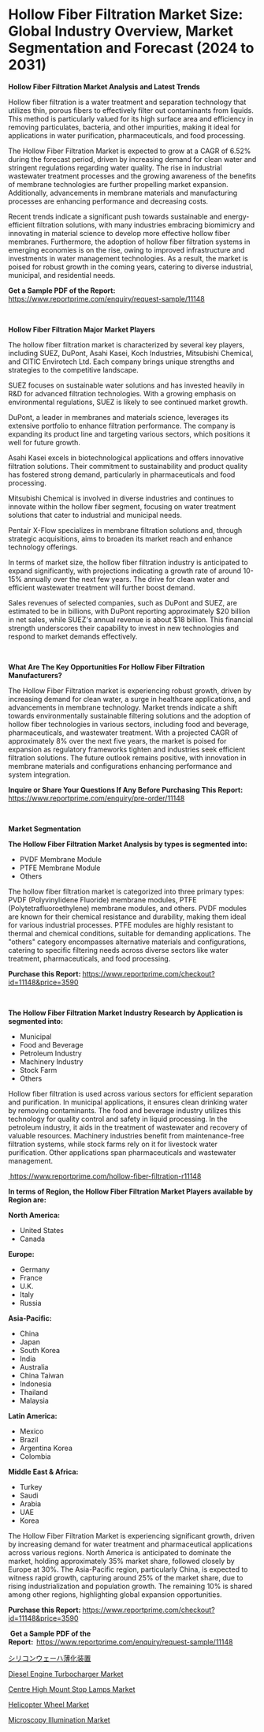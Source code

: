 <p><h1>Hollow Fiber Filtration Market Size: Global Industry Overview, Market Segmentation and Forecast (2024 to 2031)</h1></p><p><strong>Hollow Fiber Filtration Market Analysis and Latest Trends</strong></p>
<p><p>Hollow fiber filtration is a water treatment and separation technology that utilizes thin, porous fibers to effectively filter out contaminants from liquids. This method is particularly valued for its high surface area and efficiency in removing particulates, bacteria, and other impurities, making it ideal for applications in water purification, pharmaceuticals, and food processing.</p><p>The Hollow Fiber Filtration Market is expected to grow at a CAGR of 6.52% during the forecast period, driven by increasing demand for clean water and stringent regulations regarding water quality. The rise in industrial wastewater treatment processes and the growing awareness of the benefits of membrane technologies are further propelling market expansion. Additionally, advancements in membrane materials and manufacturing processes are enhancing performance and decreasing costs.</p><p>Recent trends indicate a significant push towards sustainable and energy-efficient filtration solutions, with many industries embracing biomimicry and innovating in material science to develop more effective hollow fiber membranes. Furthermore, the adoption of hollow fiber filtration systems in emerging economies is on the rise, owing to improved infrastructure and investments in water management technologies. As a result, the market is poised for robust growth in the coming years, catering to diverse industrial, municipal, and residential needs.</p></p>
<p><strong>Get a Sample PDF of the Report:&nbsp;</strong> <a href="https://www.reportprime.com/enquiry/request-sample/11148">https://www.reportprime.com/enquiry/request-sample/11148</a></p>
<p>&nbsp;</p>
<p><strong>Hollow Fiber Filtration Major Market Players</strong></p>
<p><p>The hollow fiber filtration market is characterized by several key players, including SUEZ, DuPont, Asahi Kasei, Koch Industries, Mitsubishi Chemical, and CITIC Envirotech Ltd. Each company brings unique strengths and strategies to the competitive landscape.</p><p>SUEZ focuses on sustainable water solutions and has invested heavily in R&D for advanced filtration technologies. With a growing emphasis on environmental regulations, SUEZ is likely to see continued market growth.</p><p>DuPont, a leader in membranes and materials science, leverages its extensive portfolio to enhance filtration performance. The company is expanding its product line and targeting various sectors, which positions it well for future growth.</p><p>Asahi Kasei excels in biotechnological applications and offers innovative filtration solutions. Their commitment to sustainability and product quality has fostered strong demand, particularly in pharmaceuticals and food processing.</p><p>Mitsubishi Chemical is involved in diverse industries and continues to innovate within the hollow fiber segment, focusing on water treatment solutions that cater to industrial and municipal needs.</p><p>Pentair X-Flow specializes in membrane filtration solutions and, through strategic acquisitions, aims to broaden its market reach and enhance technology offerings.</p><p>In terms of market size, the hollow fiber filtration industry is anticipated to expand significantly, with projections indicating a growth rate of around 10-15% annually over the next few years. The drive for clean water and efficient wastewater treatment will further boost demand.</p><p>Sales revenues of selected companies, such as DuPont and SUEZ, are estimated to be in billions, with DuPont reporting approximately $20 billion in net sales, while SUEZ's annual revenue is about $18 billion. This financial strength underscores their capability to invest in new technologies and respond to market demands effectively.</p></p>
<p>&nbsp;</p>
<p><strong>What Are The Key Opportunities For Hollow Fiber Filtration Manufacturers?</strong></p>
<p><p>The Hollow Fiber Filtration market is experiencing robust growth, driven by increasing demand for clean water, a surge in healthcare applications, and advancements in membrane technology. Market trends indicate a shift towards environmentally sustainable filtering solutions and the adoption of hollow fiber technologies in various sectors, including food and beverage, pharmaceuticals, and wastewater treatment. With a projected CAGR of approximately 8% over the next five years, the market is poised for expansion as regulatory frameworks tighten and industries seek efficient filtration solutions. The future outlook remains positive, with innovation in membrane materials and configurations enhancing performance and system integration.</p></p>
<p><strong>Inquire or Share Your Questions If Any Before Purchasing This Report:</strong> <a href="https://www.reportprime.com/enquiry/pre-order/11148">https://www.reportprime.com/enquiry/pre-order/11148</a></p>
<p>&nbsp;</p>
<p><strong>Market Segmentation</strong></p>
<p><strong>The Hollow Fiber Filtration Market Analysis by types is segmented into:</strong></p>
<p><ul><li>PVDF Membrane Module</li><li>PTFE Membrane Module</li><li>Others</li></ul></p>
<p><p>The hollow fiber filtration market is categorized into three primary types: PVDF (Polyvinylidene Fluoride) membrane modules, PTFE (Polytetrafluoroethylene) membrane modules, and others. PVDF modules are known for their chemical resistance and durability, making them ideal for various industrial processes. PTFE modules are highly resistant to thermal and chemical conditions, suitable for demanding applications. The "others" category encompasses alternative materials and configurations, catering to specific filtering needs across diverse sectors like water treatment, pharmaceuticals, and food processing.</p></p>
<p><strong>Purchase this Report:&nbsp;</strong><a href="https://www.reportprime.com/checkout?id=11148&price=3590">https://www.reportprime.com/checkout?id=11148&price=3590</a></p>
<p>&nbsp;</p>
<p><strong>The Hollow Fiber Filtration Market Industry Research by Application is segmented into:</strong></p>
<p><ul><li>Municipal</li><li>Food and Beverage</li><li>Petroleum Industry</li><li>Machinery Industry</li><li>Stock Farm</li><li>Others</li></ul></p>
<p><p>Hollow fiber filtration is used across various sectors for efficient separation and purification. In municipal applications, it ensures clean drinking water by removing contaminants. The food and beverage industry utilizes this technology for quality control and safety in liquid processing. In the petroleum industry, it aids in the treatment of wastewater and recovery of valuable resources. Machinery industries benefit from maintenance-free filtration systems, while stock farms rely on it for livestock water purification. Other applications span pharmaceuticals and wastewater management.</p></p>
<p><a href="https://www.reportprime.com/hollow-fiber-filtration-r11148">&nbsp;https://www.reportprime.com/hollow-fiber-filtration-r11148</a></p>
<p><strong>In terms of Region, the Hollow Fiber Filtration Market Players available by Region are:</strong></p>
<p>
    <p> <strong> North America: </strong>
        <ul>
            <li>United States</li>
            <li>Canada</li>
        </ul>
        </p> 
    <p> <strong> Europe: </strong>
        <ul>
            <li>Germany</li>
            <li>France</li>
            <li>U.K.</li>
            <li>Italy</li>
            <li>Russia</li>
        </ul>
        </p> 
    <p> <strong> Asia-Pacific: </strong>
        <ul>
            <li>China</li>
            <li>Japan</li>
            <li>South Korea</li>
            <li>India</li>
            <li>Australia</li>
            <li>China Taiwan</li>
            <li>Indonesia</li>
            <li>Thailand</li>
            <li>Malaysia</li>
        </ul>
        </p> 
    <p> <strong> Latin America: </strong>
        <ul>
            <li>Mexico</li>
            <li>Brazil</li>
            <li>Argentina Korea</li>
            <li>Colombia</li>
        </ul>
        </p> 
    <p> <strong> Middle East & Africa: </strong>
        <ul>
            <li>Turkey</li>
            <li>Saudi</li>
            <li>Arabia</li>
            <li>UAE</li>
            <li>Korea</li>
        </ul>
    </p>
    </p>
<p><p>The Hollow Fiber Filtration Market is experiencing significant growth, driven by increasing demand for water treatment and pharmaceutical applications across various regions. North America is anticipated to dominate the market, holding approximately 35% market share, followed closely by Europe at 30%. The Asia-Pacific region, particularly China, is expected to witness rapid growth, capturing around 25% of the market share, due to rising industrialization and population growth. The remaining 10% is shared among other regions, highlighting global expansion opportunities.</p></p>
<p><strong>Purchase this Report: </strong><a href="https://www.reportprime.com/checkout?id=11148&price=3590">https://www.reportprime.com/checkout?id=11148&price=3590</a></p>
<p>&nbsp;<strong>Get a Sample PDF of the Report:&nbsp;&nbsp;</strong><a href="https://www.reportprime.com/enquiry/request-sample/11148">https://www.reportprime.com/enquiry/request-sample/11148</a></p>
<p><strong></strong></p>
<p><p><a href="https://medium.com/@leroystapc/%E3%82%B0%E3%83%AD%E3%83%BC%E3%83%90%E3%83%AB%E3%82%B7%E3%83%AA%E3%82%B3%E3%83%B3%E3%82%A6%E3%82%A7%E3%83%8F%E3%83%BC%E8%96%84%E5%8C%96%E8%A3%85%E7%BD%AE%E5%B8%82%E5%A0%B4%E3%81%AE%E7%8A%B6%E6%B3%81-%E5%B0%86%E6%9D%A5%E3%81%AE%E3%83%88%E3%83%AC%E3%83%B3%E3%83%89%E3%81%A8%E5%B8%82%E5%A0%B4%E6%88%A6%E7%95%A5%E4%BA%88%E6%B8%AC-2024%E5%B9%B4-2031%E5%B9%B4-8d4045332d0d">シリコンウェーハ薄化装置</a></p><p><a href="https://www.linkedin.com/pulse/diesel-engine-turbocharger-market-trends-detailed-study-its-rdd6e?trackingId=5wramVilROyTKHj9%2F27k1g%3D%3D">Diesel Engine Turbocharger Market</a></p><p><a href="https://issuu.com/reportprime-2/docs/centre-high-mount-stop-lamps-market_c98d50f05cd72f">Centre High Mount Stop Lamps Market</a></p><p><a href="https://issuu.com/reportprime-2/docs/helicopter-wheel-market-size-2030.p_02eef27f20e9fc">Helicopter Wheel Market</a></p><p><a href="https://github.com/WillieWoodard/Market-Research-Report-List-6/blob/main/microscopy-illumination-market.md">Microscopy Illumination Market</a></p></p>